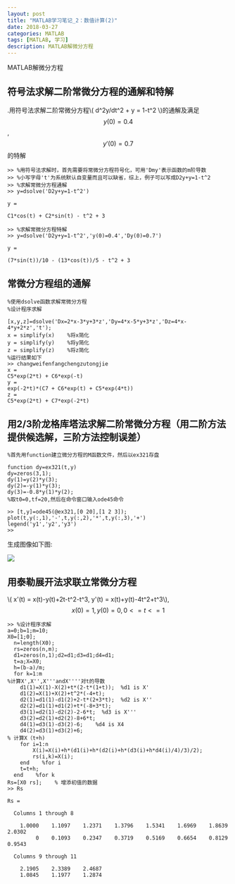 ```yaml
---
layout: post
title: "MATLAB学习笔记_2：数值计算(2)"
date: 2018-03-27
categories: MATLAB
tags: [MATLAB, 学习]
description: MATLAB解微分方程
---
```


MATLAB解微分方程

## 	**符号法**求解**二阶常微分方程**的通解和特解

.用符号法求解二阶常微分方程\\( d^2y/dt^2 + y = 1-t^2 \\)的通解及满足$$y(0)=0.4$$,$$y'(0)=0.7$$的特解

 ```
 >> %用符号法求解时，首先需要将常微分方程符号化，可用'Dmy'表示函数的m阶导数
>> %小写字母't'为系统默认自变量而且可以缺省，综上，例子可以写成D2y+y=1-t^2
>> %求解常微分方程通解
>> y=dsolve('D2y+y=1-t^2')
 
y =
 
C1*cos(t) + C2*sin(t) - t^2 + 3
 
>> %求解常微分方程特解
>> y=dsolve('D2y+y=1-t^2','y(0)=0.4','Dy(0)=0.7')
 
y =
 
(7*sin(t))/10 - (13*cos(t))/5 - t^2 + 3
 ```
 
##  **常微分方程组**的通解
 
  ```
 %使用dsolve函数求解常微分方程
%设计程序求解

[x,y,z]=dsolve('Dx=2*x-3*y+3*z','Dy=4*x-5*y+3*z','Dz=4*x-4*y+2*z','t');
x = simplify(x)    %将x简化
y = simplify(y)    %将y简化
z = simplify(z)    %将z简化
%运行结果如下
>> changweifenfangchengzutongjie
x =
C5*exp(2*t) + C6*exp(-t)
y =
exp(-2*t)*(C7 + C6*exp(t) + C5*exp(4*t))
z =
C5*exp(2*t) + C7*exp(-2*t)
```

##  用**2/3阶龙格库塔法**求解**二阶**常微分方程（**用二阶方法提供候选解，三阶方法控制误差**）

```
%首先用function建立微分方程的M函数文件，然后以ex321存盘

function dy=ex321(t,y)    
dy=zeros(3,1);
dy(1)=y(2)*y(3);
dy(2)=-y(1)*y(3);
dy(3)=-0.8*y(1)*y(2);
%取t0=0,tf=20,然后在命令窗口输入ode45命令

>> [t,y]=ode45(@ex321,[0 20],[1 2 3]);
plot(t,y(:,1),'-',t,y(:,2),'*',t,y(:,3),'+')
legend('y1','y2','y3')
>>
```

生成图像如下图:

![](http://oxt33qs1f.bkt.clouddn.com/3-22.png)

##  用**泰勒展开法**求联立常微分方程

\\( x'(t) = x(t)-y(t)+2t-t^2-t^3, y'(t) =  x(t)+y(t)-4t^2+t^3\\),$$x(0)=1,y(0)=0,0<=t<=1$$

```
>> %设计程序求解
a=0;b=1;m=10;
X0=[1;0];
  n=length(X0);
  rs=zeros(n,m);
  d1=zeros(n,1);d2=d1;d3=d1;d4=d1;
  t=a;X=X0;
  h=(b-a)/m;
  for k=1:m
%计算X',X'',X'''andX''''对t的导数
    d1(1)=X(1)-X(2)+t*(2-t*(1+t));  %d1 is X'
    d1(2)=X(1)+X(2)+t^2*(-4+t); 
    d2(1)=d1(1)-d1(2)+2-t*(2+3*t);  %d2 is X''
    d2(2)=d1(1)+d1(2)+t*(-8+3*t);  
    d3(1)=d2(1)-d2(2)-2-6*t;  %d3 is X'''
    d3(2)=d2(1)+d2(2)-8+6*t;
    d4(1)=d3(1)-d3(2)-6;    %d4 is X4
    d4(2)=d3(1)+d3(2)+6;
% 计算X（t+h)
    for i=1:n
        X(i)=X(i)+h*(d1(i)+h*(d2(i)+h*(d3(i)+h*d4(i)/4)/3)/2);
        rs(i,k)=X(i);
    end    %for i
    t=t+h;
  end    %for k
Rs=[X0 rs];    % 增添初值的数据
>> Rs

Rs =

  Columns 1 through 8

    1.0000    1.1097    1.2371    1.3796    1.5341    1.6969    1.8639    2.0302
         0    0.1093    0.2347    0.3719    0.5169    0.6654    0.8129    0.9543

  Columns 9 through 11

    2.1905    2.3389    2.4687
    1.0845    1.1977    1.2874
```
